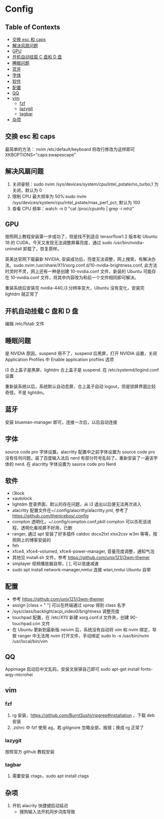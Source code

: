 # Config

## Table of Contexts

<!-- vim-markdown-toc GFM -->

* [交换 esc 和 caps](#交换-esc-和-caps)
* [解决风扇问题](#解决风扇问题)
* [GPU](#gpu)
* [开机自动挂载 C 盘和 D 盘](#开机自动挂载-c-盘和-d-盘)
* [睡眠问题](#睡眠问题)
* [蓝牙](#蓝牙)
* [字体](#字体)
* [软件](#软件)
* [配置](#配置)
* [QQ](#qq)
* [vim](#vim)
    * [fzf](#fzf)
    * [lazygit](#lazygit)
    * [tagbar](#tagbar)
* [杂项](#杂项)

<!-- vim-markdown-toc -->

## 交换 esc 和 caps

最简单的方法： nvim /etc/default/keyboard 将改行修改为这样即可 XKBOPTIONS="caps:swapescape"

## 解决风扇问题

1. 关闭睿频：sudo nvim /sys/devices/system/cpu/intel_pstate/no_turbo,1 为关闭，默认为 0
2. 限制 CPU 最大频率为 50%:sudo nvim /sys/devices/system/cpu/intel_pstate/max_perf_pct, 默认为 100
3. 查看 CPU 频率：watch -n 0 "cat /proc/cpuinfo | grep -i mhz"

## GPU

按照网上教程安装第一步成功了，但是找不到适合 tensorflow1.2 版本和 Ubuntu 18 的 CUDA，今天又发现无法调整屏幕亮度，通过 sudo /usr/bin/nvidia-uninstall 卸载了，恢复原样。

英美达官网下载最新 NVIDIA, 安装成功后，亮度无法调整，网上搜索，有解决办法。sudo nvim /usr/share/X11/xorg.conf.d/10-nvidia-brightness.conf, 此方法时灵时不灵，网上还有一种是创建 10-nvidia.conf 文件，新装的 Ubuntu 可能存在 10-nvidia.conf 文件，将其中内容改为和前一个文件相同即可解决。

重装系统后安装完 nvidia-440,i3 分辨率变大，Ubuntu 没有变化，安装完 lightdm 就正常了

## 开机自动挂载 C 盘和 D 盘

编辑 /etc/fstab 文件

## 睡眠问题

是 NVIDIA 原因，suspend 用不了，suspend 后黑屏，打开 NVIDIA 设置，关闭 Application Profiles 中 Enable application profiles 选项

i3 合上盖子是黑屏，lightdm 合上盖子是 suspend. 在 /etc/systemd/logind.conf 设置

重新装系统以后，系统默认自动息屏，合上盖子自动 logout，但是锁屏界面比较奇怪，不是 lightdm。

## 蓝牙

安装 blueman-manager 即可，连接一次后，以后自动连接

## 字体

source code pro 字体设置。alacritty 配置中之前字体设置为 source code pro 没有任何问题，装了百度输入法后 nerd 有部分符号乱码了。重新安装了一遍该字体的 nerd. 在 alacritty 字体设置为 saurce code pro Nerd

## 软件

- i3lock
- xautolock
- lightdm 登录界面，默认的存在问题，从 i3 退出以后便无法再次进入
- alacritty  配置文件在~/.config/alacritty/alacritty.yml, 参考了 https://github.com/theniceboy/.config
- compton 透明化，~/.config/compton.conf,pkill compton 可以杀死该进程，透明化看视屏不好用，已删
- ranger, 通过 apt 安装了好多插件 catdoc docx2txt xlsx2csv w3m 等等，按照网上的博客安装的
- feh
- xfce4, xfce4-volumed, xfce4-power-manager, 音量亮度调整，通知气泡
- 其他见 install.sh 文件，参考 https://github.com/unix121/i3wm-themer
- smplayer 视频播放器自带，[  ], 可以倍速减速
- sudo apt install network-manager,nmtui 连接 wlan,nmtui Ubuntu 自带

## 配置

- 参考 https://github.com/unix121/i3wm-themer
- assign [class = " "] 可以在终端通过 xprop 得到 class 名字
- /sys/class/backlight/acpi_video0/brightness 调整亮度
- touchpad 配置，在 /etc/X11/ 新建 xorg.conf.d 文件夹，创建 90-touchpad.con 文件
- 在 Ubuntu 更新到最新版 neivim 后，系统没有自动将 vim 和 nvim 绑定，导致 ranger 中无法用 nvim 打开文件，手动绑定 sudo ln -s /usr/bin/nvim /usr/local/bin/vim


## QQ

Appimage 启动后中文乱码，安装文泉驿自己即可 sudo apt-get install fonts-wqy-microhei

## vim

### fzf

1. rg 安装，https://github.com/BurntSushi/ripgrep#installation ，下载 deb 安装
2. .zshrc 中 fzf 使用 ag，若.gitignore 忽略全部，报错；换成 rg 正常了

### lazygit

按照官方 github 教程安装

### tagbar

1. 需要安装 ctags，sudo apt install ctags

## 杂项

1. 开机 alacrity 快捷键启动延迟
    - 搜狗输入法开机同步词库导致
